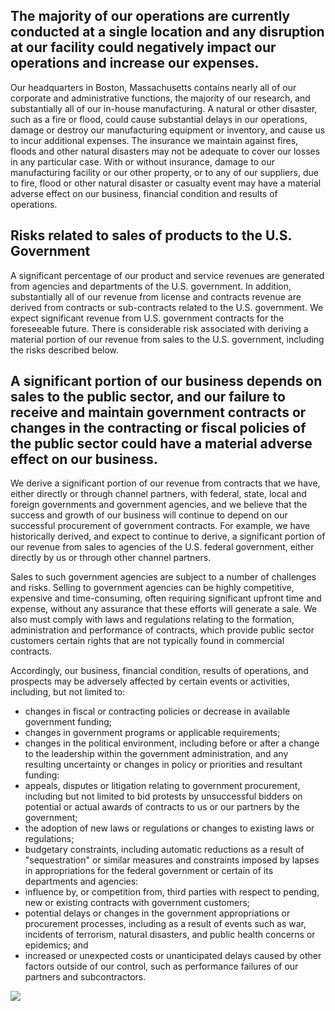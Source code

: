 ## The majority of our operations are currently conducted at a single location and any disruption at our facility could negatively impact our operations and increase our expenses.

Our headquarters in Boston, Massachusetts contains nearly all of our corporate and administrative functions, the majority of our research, and substantially all of our in-house manufacturing. A natural or other disaster, such as a fire or flood, could cause substantial delays in our operations, damage or destroy our manufacturing equipment or inventory, and cause us to incur additional expenses. The insurance we maintain against fires, floods and other natural disasters may not be adequate to cover our losses in any particular case. With or without insurance, damage to our manufacturing facility or our other property, or to any of our suppliers, due to fire, flood or other natural disaster or casualty event may have a material adverse effect on our business, financial condition and results of operations.

## Risks related to sales of products to the U.S. Government

A significant percentage of our product and service revenues are generated from agencies and departments of the U.S. government. In addition, substantially all of our revenue from license and contracts revenue are derived from contracts or sub-contracts related to the U.S. government. We expect significant revenue from U.S. government contracts for the foreseeable future. There is considerable risk associated with deriving a material portion of our revenue from sales to the U.S. government, including the risks described below.

## A significant portion of our business depends on sales to the public sector, and our failure to receive and maintain government contracts or changes in the contracting or fiscal policies of the public sector could have a material adverse effect on our business.

We derive a significant portion of our revenue from contracts that we have, either directly or through channel partners, with federal, state, local and foreign governments and government agencies, and we believe that the success and growth of our business will continue to depend on our successful procurement of government contracts. For example, we have historically derived, and expect to continue to derive, a significant portion of our revenue from sales to agencies of the U.S. federal government, either directly by us or through other channel partners.

Sales to such government agencies are subject to a number of challenges and risks. Selling to government agencies can be highly competitive, expensive and time-consuming, often requiring significant upfront time and expense, without any assurance that these efforts will generate a sale. We also must comply with laws and regulations relating to the formation, administration and performance of contracts, which provide public sector customers certain rights that are not typically found in commercial contracts.

Accordingly, our business, financial condition, results of operations, and prospects may be adversely affected by certain events or activities, including, but not limited to:

- changes in fiscal or contracting policies or decrease in available government funding;
- changes in government programs or applicable requirements;
- changes in the political environment, including before or after a change to the leadership within the government administration, and any resulting uncertainty or changes in policy or priorities and resultant funding:
- appeals, disputes or litigation relating to government procurement, including but not limited to bid protests by unsuccessful bidders on potential or actual awards of contracts to us or our partners by the government;
- the adoption of new laws or regulations or changes to existing laws or regulations;
- budgetary constraints, including automatic reductions as a result of "sequestration" or similar measures and constraints imposed by lapses in appropriations for the federal government or certain of its departments and agencies:
- influence by, or competition from, third parties with respect to pending, new or existing contracts with government customers;
- potential delays or changes in the government appropriations or procurement processes, including as a result of events such as war, incidents of terrorism, natural disasters, and public health concerns or epidemics; and
- increased or unexpected costs or unanticipated delays caused by other factors outside of our control, such as performance failures of our partners and subcontractors.

![](_page_0_Picture_18.jpeg)